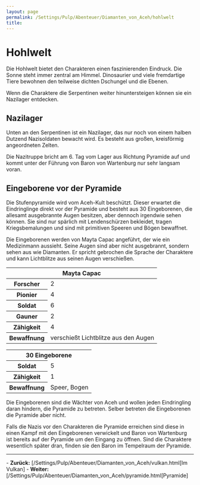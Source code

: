 ```yaml
---
layout: page
permalink: /Settings/Pulp/Abenteuer/Diamanten_von_Aceh/hohlwelt
title: 
---
```


# Hohlwelt

Die Hohlwelt bietet den Charakteren einen faszinierenden Eindruck. Die Sonne steht immer zentral am Himmel. Dinosaurier und viele fremdartige Tiere bewohnen den teilweise dichten Dschungel und die Ebenen.

Wenn die Charaktere die Serpentinen weiter hinuntersteigen können sie ein Nazilager entdecken.

## Nazilager

Unten an den Serpentinen ist ein Nazilager, das nur noch von einem halben Dutzend Nazisoldaten bewacht wird. Es besteht aus großen, kreisförmig angeordneten Zelten.

Die Nazitruppe bricht am 6. Tag vom Lager aus Richtung Pyramide auf und kommt unter der Führung von Baron von Wartenburg nur sehr langsam voran.

## Eingeborene vor der Pyramide

Die Stufenpyramide wird vom Aceh-Kult beschützt. Dieser erwartet die Eindringlinge direkt vor der Pyramide und besteht aus 30 Eingeborenen, die allesamt ausgebrannte Augen besitzen, aber dennoch irgendwie sehen können. Sie sind nur spärlich mit Lendenschürzen bekleidet, tragen Kriegsbemalungen und sind mit primitiven Speeren und Bögen bewaffnet.

Die Eingeborenen werden von Mayta Capac angeführt, der wie ein Medizinmann aussieht. Seine Augen sind aber nicht ausgebrannt, sondern sehen aus wie Diamanten. Er spricht gebrochen die Sprache der Charaktere und kann Lichtblitze aus seinen Augen verschießen.

<table>
<thead>
<tr><th colspan="2">Mayta Capac</th></tr>
</thead>
<tbody>
<tr><th>Forscher</th><td>2</td></tr>
<tr><th>Pionier</th><td>4</td></tr>
<tr><th>Soldat</th><td>6</td></tr>
<tr><th>Gauner</th><td>2</td></tr>
<tr><th>Zähigkeit</th><td>4</td></tr>
<tr><th>Bewaffnung</th><td>verschießt Licht&shy;blitze aus den Augen</td></tr>
</tbody>
</table>
<table>
<tbody>
<tr><th colspan="2">30 Eingeborene</th></tr>
<tr><th>Soldat</th><td>5</td></tr>
<tr><th>Zähigkeit</th><td>1</td></tr>
<tr><th>Bewaffnung</th><td>Speer, Bogen</td></tr>
</tbody>
</table>
Die Eingeborenen sind die Wächter von Aceh und wollen jeden Eindringling daran hindern, die Pyramide zu betreten. Selber betreten die Eingeborenen die Pyramide aber nicht.

Falls die Nazis vor den Charakteren die Pyramide erreichen sind diese in einen Kampf mit den Eingeborenen verwickelt und Baron von Wartenburg ist bereits auf der Pyramide um den Eingang zu öffnen. Sind die Charaktere wesentlich später dran, finden sie den Baron im Tempelraum der Pyramide.


<hr/>
- <strong>Zurück:</strong> [/Settings/Pulp/Abenteuer/Diamanten_von_Aceh/vulkan.html[Im Vulkan]
- <strong>Weiter:</strong> [/Settings/Pulp/Abenteuer/Diamanten_von_Aceh/pyramide.html[Pyramide]

